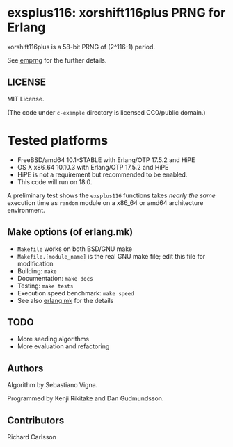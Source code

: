 # exsplus116: xorshift116plus PRNG for Erlang

xorshift116plus is a 58-bit PRNG of (2^116-1) period.

See [emprng](https://github.com/jj1bdx/emprng/) for the further details.

## LICENSE

MIT License.

(The code under `c-example` directory is licensed CC0/public domain.)

# Tested platforms

* FreeBSD/amd64 10.1-STABLE with Erlang/OTP 17.5.2 and HiPE
* OS X x86\_64 10.10.3 with Erlang/OTP 17.5.2 and HiPE
* HiPE is not a requirement but recommended to be enabled.
* This code will run on 18.0.

A preliminary test shows the `exsplus116` functions takes *nearly the same*
execution time as `random` module on a x86\_64 or amd64 architecture
environment.

## Make options (of erlang.mk)

* `Makefile` works on both BSD/GNU make
* `Makefile.[module_name]` is the real GNU make file; edit this file for modification
* Building: `make`
* Documentation: `make docs`
* Testing: `make tests`
* Execution speed benchmark: `make speed`
* See also [erlang.mk](https://github.com/extend/erlang.mk) for the details

## TODO

* More seeding algorithms
* More evaluation and refactoring

## Authors

Algorithm by Sebastiano Vigna.

Programmed by Kenji Rikitake and Dan Gudmundsson.

## Contributors

Richard Carlsson

